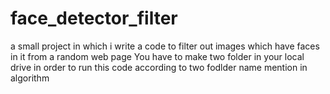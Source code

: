 # face_detector_filter
a small project in which i write a code to filter out images which have faces in it from a random web page 
You have to make two folder in your local drive in order to run this code according to two fodlder name mention in algorithm 

